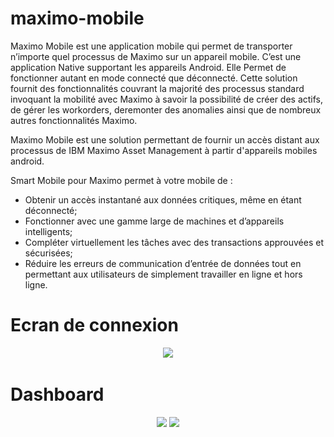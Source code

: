 # maximo-mobile

Maximo Mobile est une application mobile qui permet de transporter n’importe quel processus de Maximo sur un appareil mobile. C’est une application Native supportant les appareils Android. Elle Permet de fonctionner autant en mode connecté que déconnecté. Cette solution fournit des fonctionnalités couvrant la majorité des processus standard invoquant la mobilité avec Maximo à savoir la possibilité de créer des actifs, de gérer les workorders, deremonter des anomalies ainsi que de nombreux autres fonctionnalités Maximo.

Maximo Mobile est une solution permettant de fournir un accès distant aux processus de IBM Maximo Asset Management à partir d'appareils mobiles android.

Smart Mobile pour Maximo permet à votre mobile de :
- Obtenir un accès instantané aux données critiques, même en étant déconnecté;
- Fonctionner avec une gamme large de machines et d’appareils intelligents;
- Compléter virtuellement les tâches avec des transactions approuvées et sécurisées;
- Réduire les erreurs de communication d’entrée de données tout en permettant aux utilisateurs de simplement travailler en ligne et hors ligne.


# Ecran de connexion 

<p align="center">
   <img src="https://github.com/lamkadmi/maximo-mobile-demo/blob/main/screenshots/Capture%20d’écran%202022-04-23%20à%2020.07.35.png" width="300"/>
</p>

# Dashboard

<p align="center">
  <img src="https://github.com/lamkadmi/maximo-mobile-demo/blob/main/screenshots/Capture%20d’écran%202022-04-23%20à%2020.05.04.png" width="250"/>
  <img src="https://github.com/lamkadmi/maximo-mobile-demo/blob/main/screenshots/Capture%20d’écran%202022-04-23%20à%2020.09.22.png" width="250"/>
</p>
